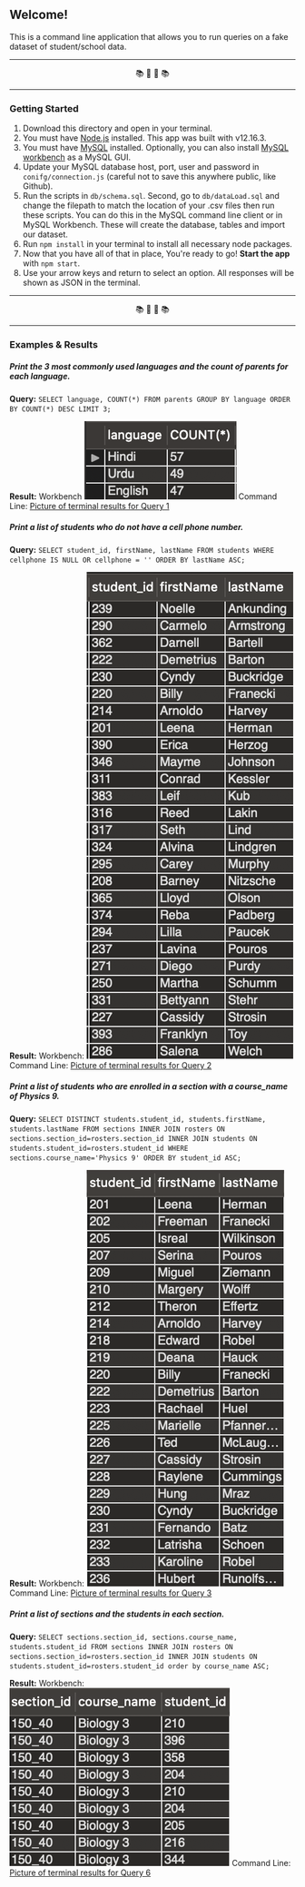 ## Welcome!
This is a command line application that allows you to run queries on a fake dataset of student/school data.

---

<div align="center"> 📚 📓 📓 📚 </div>

---

### Getting Started

1. Download this directory and open in your terminal.
2. You must have [Node.js](https://nodejs.org/) installed. This app was built with v12.16.3.
3. You must have [MySQL](https://dev.mysql.com/downloads/mysql) installed. Optionally, you can also install [MySQL workbench](https://dev.mysql.com/downloads/workbench/) as a MySQL GUI.
4. Update your MySQL database host, port, user and password in `conifg/connection.js` (careful not to save this anywhere public, like Github).
5. Run the scripts in `db/schema.sql`. Second, go to `db/dataLoad.sql` and change the filepath to match the location of your .csv files then run these scripts. You can do this in the MySQL command line client or in MySQL Workbench. These will create the database, tables and import our dataset.
6. Run `npm install` in your terminal to install all necessary node packages.
7. Now that you have all of that in place, You're ready to go! **Start the app** with `npm start`.
8. Use your arrow keys and return to select an option. All responses will be shown as JSON in the terminal.

---

<div align="center"> 📚 📓 📓 📚 </div>

---

### Examples & Results

##### Print the 3 most commonly used languages and the count of parents for each language.

**Query:** `SELECT language, COUNT(*) FROM parents GROUP BY language ORDER BY COUNT(*) DESC LIMIT 3;`

**Result:**
Workbench ![Picture of MySql results for Query 1](/assets/pictures/Q1.png)
Command Line: [Picture of terminal results for Query 1](/assets/pictures/Q1Term.png)

##### Print a list of students who do not have a cell phone number.

**Query:** `SELECT student_id, firstName, lastName FROM students WHERE cellphone IS NULL OR cellphone = '' ORDER BY lastName ASC;`

**Result:**
Workbench: ![Picture of MySql results for Query 2](/assets/pictures/Q2.png)
Command Line: [Picture of terminal results for Query 2](/assets/pictures/Q2Term.png)

##### Print a list of students who are enrolled in a section with a course_name of Physics 9.

**Query:** `SELECT DISTINCT students.student_id, students.firstName, students.lastName FROM sections INNER JOIN rosters ON sections.section_id=rosters.section_id INNER JOIN students ON students.student_id=rosters.student_id WHERE sections.course_name='Physics 9' ORDER BY student_id ASC;`

**Result:**
Workbench: ![Picture of MySql results for Query 3](/assets/pictures/Q3.png)
Command Line: [Picture of terminal results for Query 3](/assets/pictures/Q3Term.png)

##### Print a list of sections and the students in each section.

**Query:** `SELECT sections.section_id, sections.course_name, students.student_id FROM sections INNER JOIN rosters ON sections.section_id=rosters.section_id INNER JOIN students ON students.student_id=rosters.student_id order by course_name ASC;`

**Result:**
Workbench: ![Picture of MySql results for Query 6](/assets/pictures/Q6.png)
Command Line: [Picture of terminal results for Query 6](/assets/pictures/Q6Term.png)

